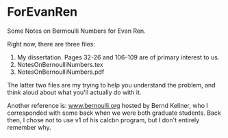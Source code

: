 # ForEvanRen
Some Notes on Bermoulli Numbers for Evan Ren.

Right now, there are three files:
1. My dissertation.  Pages 32-26 and 106-109 are of primary interest to us.
2. NotesOnBernoulliNumbers.tex
3. NotesOnBernoulliNumbers.pdf

The latter two files are my trying to help you understand the problem, and think aloud about what you'll actually do with it.

Another reference is: www.bernoulli.org hosted by Bernd Kellner, who I corresponded with some back when we were both graduate students.  Back then, I chose not to use v1 of his calcbn program, but I don't entirely remember why.

